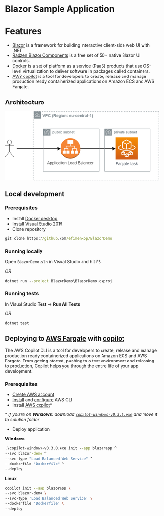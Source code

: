# Blazor Sample Application

# Features

* [Blazor](https://docs.microsoft.com/en-us/aspnet/core/blazor/?view=aspnetcore-3.1) is a framework for building interactive client-side web UI with .NET
* [Radzen Blazor Components](https://blazor.radzen.com/) is a free set of 50+ native Blazor UI controls.
* [Docker](https://www.docker.com/) is a set of platform as a service (PaaS) products that use OS-level virtualization to deliver software in packages called containers.
* [AWS copilot](https://github.com/aws/copilot-cli/wiki) is a tool for developers to create, release and manage production ready containerized applications on Amazon ECS and AWS Fargate.

## Architecture

![architecture diagram](docs/architecture.png)

## Local development

### Prerequisites
* Install [Docker desktop](https://www.docker.com/products/docker-desktop)
* Install [Visual Studio 2019](https://visualstudio.microsoft.com/downloads/)
* Clone repository
```cmd
git clone https://github.com/efimenkop/BlazorDemo
```
### Running locally
Open `BlazorDemo.sln` in Visual Studio and hit `F5`

*OR*
```cmd
dotnet run --project BlazorDemo\BlazorDemo.csproj
```

### Running tests
In Visual Studio **Test** -> **Run All Tests**

*OR*
```cmd
dotnet test
```

## Deploying to [AWS Fargate](https://aws.amazon.com/fargate/) with [copilot](https://aws.amazon.com/blogs/containers/introducing-aws-copilot/)

The AWS Copilot CLI is a tool for developers to create, release and manage production ready containerized applications on Amazon ECS and AWS Fargate. From getting started, pushing to a test environment and releasing to production, Copilot helps you through the entire life of your app development.

### Prerequisites
* [Create AWS account](https://aws.amazon.com/resources/create-account/)
* [Install](https://aws.amazon.com/cli/) and [configure](https://docs.aws.amazon.com/cli/latest/userguide/cli-chap-configure.html)  AWS CLI
* Install [AWS copilot](https://github.com/aws/copilot-cli/wiki#installing)\*

\* *if you're on **Windows**: download [`copilot-windows-v0.3.0.exe`](https://github.com/aws/copilot-cli/releases/download/v0.3.0/copilot-windows-v0.3.0.exe) and move it to solution folder*

* Deploy application 

**Windows**

```cmd
.\copilot-windows-v0.3.0.exe init --app blazorapp ^
--svc blazor-demo ^
--svc-type "Load Balanced Web Service" ^
--dockerfile "Dockerfile" ^
--deploy
```

**Linux**

```sh
copilot init --app blazorapp \
--svc blazor-demo \
--svc-type 'Load Balanced Web Service' \
--dockerfile 'Dockerfile' \
--deploy
```